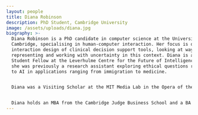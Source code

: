 ```yaml
---
layout: people
title: Diana Robinson
description: PhD Student, Cambridge University
image: /assets/uploads/diana.jpg
biography: >-
  Diana Robinson is a PhD candidate in computer science at the University of
  Cambridge, specialising in human-computer interaction. Her focus is on
  interaction design of clinical decision support tools, looking at ways of
  representing and working with uncertainty in this context. Diana is also a
  Student Fellow at the Leverhulme Centre for the Future of Intelligence where
  she was previously a research assistant exploring ethical questions relating
  to AI in applications ranging from immigration to medicine. 


  Diana was a Visiting Scholar at the MIT Media Lab in the Opera of the Future group in 2017, working on the Philadelphia City Symphony. Prior to that, she worked as a Commodity Risk Analyst in BP's Integrated Supply and Trading business. She was a Princeton Project 55 Fellow in 2012/13. 


  Diana holds an MBA from the Cambridge Judge Business School and a BA in philosophy from Princeton University.
---
```

